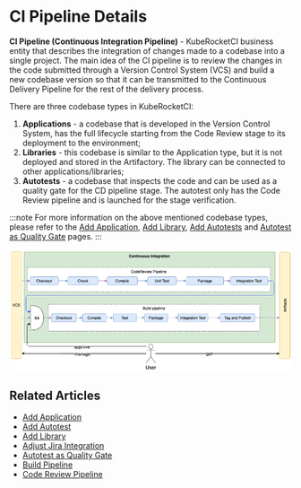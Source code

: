 # CI Pipeline Details

**CI Pipeline (Continuous Integration Pipeline)** - KubeRocketCI business entity that describes the integration of changes made to a codebase into a single project. The main idea of the CI pipeline is to review the changes in the code submitted through a Version Control System (VCS) and build a new codebase version so that it can be transmitted to the Continuous Delivery Pipeline for the rest of the delivery process.

There are three codebase types in KubeRocketCI:

1. **Applications** - a codebase that is developed in the Version Control System, has the full lifecycle starting from the Code Review stage to its deployment to the environment;
2. **Libraries** - this codebase is similar to the Application type, but it is not deployed and stored in the Artifactory. The library can be connected to other applications/libraries;
3. **Autotests** - a codebase that inspects the code and can be used as a quality gate for the CD pipeline stage. The autotest only has the Code Review pipeline and is launched for the stage verification.

:::note
  For more information on the above mentioned codebase types, please refer to the [Add Application](add-application.md), [Add Library](add-library.md), [Add Autotests](add-autotest.md) and [Autotest as Quality Gate](../use-cases/autotest-as-quality-gate.md) pages.
:::

![KubeRocketCI CI pipeline](../assets/user-guide/edp-ci-pipeline.png "KubeRocketCI CI pipeline")

## Related Articles

* [Add Application](add-application.md)
* [Add Autotest](add-autotest.md)
* [Add Library](add-library.md)
* [Adjust Jira Integration](../operator-guide/project-management-and-reporting/jira-integration.md)
* [Autotest as Quality Gate](../use-cases/autotest-as-quality-gate.md)
* [Build Pipeline](build-pipeline.md)
* [Code Review Pipeline](code-review-pipeline.md)
